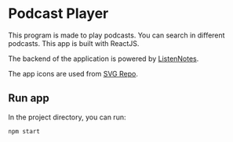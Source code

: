 # Podcast Player

This program is made to play podcasts. You can search in different podcasts. This app is built with ReactJS.

The backend of the application is powered by [ListenNotes](https://www.listennotes.com/).

The app icons are used from [SVG Repo](https://www.svgrepo.com/).

## Run app

In the project directory, you can run:

```
npm start
```

